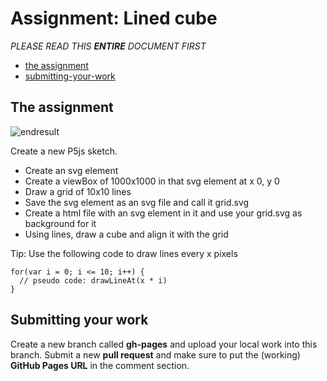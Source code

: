 # Assignment: Lined cube

*PLEASE READ THIS **ENTIRE** DOCUMENT FIRST*

* [the assignment](#the-assignment)
* [submitting-your-work](#submitting-your-work)


## The assignment

![endresult](assignment/endresult.png)

Create a new P5js sketch.

* Create an svg element
* Create a viewBox of 1000x1000 in that svg element at x 0, y 0
* Draw a grid of 10x10 lines
* Save the svg element as an svg file and call it grid.svg
* Create a html file with an svg element in it and use your grid.svg as background for it
* Using lines, draw a cube and align it with the grid

Tip: Use the following code to draw lines every x pixels
```
for(var i = 0; i <= 10; i++) {
  // pseudo code: drawLineAt(x * i)
}
```

## Submitting your work
Create a new branch called **gh-pages** and upload your local work into this branch. Submit a new **pull request** and make sure to put the (working) **GitHub Pages URL** in the comment section. 
